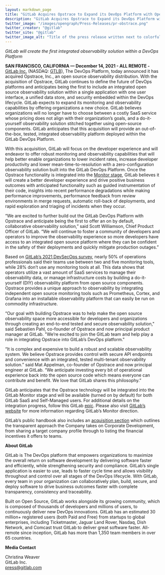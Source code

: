 ```yaml
---
layout: markdown_page
title: "GitLab Acquires Opstrace to Expand its DevOps Platform with Open Source Observability Solution"
description: "GitLab Acquires Opstrace to Expand its DevOps Platform with Open Source Observability Solution"
twitter_image: "/images/opengraph/Press-Releases/pr-obstrace.png"
twitter_creator: "@gitlab"
twitter_site: "@gitlab"
twitter_image_alt: "Title of the press release written next to colorful graphic of shapes"
---
```


_GitLab will create the first integrated observability solution within a DevOps Platform_

**SAN FRANCISCO, CALIFORNIA — December 14, 2021 - ALL REMOTE -**[GitLab Inc.](https://about.gitlab.com/) (NASDAQ: [GTLB](https://www.nasdaq.com/market-activity/stocks/gtlb)), The DevOps Platform, today announced it has acquired Opstrace, Inc., an open source observability distribution. With the acquisition of Opstrace, GitLab continues to define the future of DevOps platforms and anticipates being the first to include an integrated open source observability solution within a single application with one user interface, a unified data store, and security embedded within the DevOps lifecycle. GitLab expects to expand its monitoring and observability capabilities by offering organizations a new choice. GitLab believes organizations will no longer have to choose between a costly SaaS service whose pricing does not align with their organization’s goals, and a do-it-yourself observability solution stitched together using open-source components. GitLab anticipates that this acquisition will provide an out-of-the-box, tested, integrated observability platform deployed within the GitLab DevOps Platform. 

With this acquisition, GitLab will focus on the developer experience and will endeavor to offer robust monitoring and observability capabilities that will help better enable organizations to lower incident rates, increase developer productivity and lower mean-time-to-resolution with a zero-configuration observability solution built into the GitLab DevOps Platform. Once the Opstrace functionality is integrated into the [Monitor stage](https://about.gitlab.com/direction/ops/#monitor), GitLab believes it will create a better developer experience and drive positive business outcomes with anticipated functionality such as guided instrumentation of their code, insights into recent performance degradations while making performance improvements, performance feedback from review environments in merge requests, automatic roll-back of deployments, and rapid exploration and triaging of incidents when they occur.  

“We are excited to further build out the GitLab DevOps Platform with Opstrace and anticipate being the first to offer an on by default, collaborative observability solution,” said Scott Williamson, Chief Product Officer of GitLab. “We will continue to foster a community of developers and operators to improve the observability experience so more developers have access to an integrated open source platform where they can be confident in the safety of their deployments and quickly mitigate production outages.” 

Based on [GitLab’s 2021 DevSecOps survey,](https://about.gitlab.com/developer-survey/) nearly 50% of operations professionals said their teams use between two and five monitoring tools, while 28% don’t use any monitoring tools at all. This data shows that operators utilize a vast amount of SaaS services to manage their observability data, or manage infrastructure costs by building a do-it-yourself (DIY) observability platform from open source components. Opstrace provides a unique approach to observability by integrating independent open source monitoring tools such as Prometheus, Cortex, and Grafana into an installable observability platform that can easily be run on commodity infrastructure. 

“Our goal with building Opstrace was to help make the open source observability space more accessible for developers and organizations through creating an end-to-end tested and secure observability solution," said Sebastien Pahl, co-founder of Opstrace and now principal product manager at GitLab. "We’re excited to join the GitLab team and help play a role in integrating Opstrace into GitLab’s DevOps platform."

“It is complex and expensive to build a robust and scalable observability system. We believe Opstrace provides control with secure API endpoints and convenience with an integrated, tested multi-tenant observability solution.” said Mat Appelman, co-founder of Opstrace and now principal engineer at GitLab. “We anticipate investing every bit of operational experience back into the open source code which means everyone can contribute and benefit. We love that GitLab shares this philosophy.” 

GitLab anticipates that the Opstrace technology will be integrated into the GitLab Monitor stage and will be available (turned on by default) for both GitLab SaaS and Self-Managed users. For additional details on the integration progress, follow this GitLab [epic](https://gitlab.com/groups/gitlab-org/-/epics/6976). Please also visit [GitLab’s website](https://about.gitlab.com/direction/monitor/) for more information regarding GitLab’s Monitor direction.

GitLab’s public handbook also includes an [acquisition section](https://about.gitlab.com/handbook/acquisitions/) which outlines the transparent approach the Company takes on Corporate Development, from sharing a target company profile through to listing the financial incentives it offers to teams.

**About GitLab**

GitLab is The DevOps platform that empowers organizations to maximize the overall return on software development by delivering software faster and efficiently, while strengthening security and compliance. GitLab’s single application is easier to use, leads to faster cycle time and allows visibility throughout and control over all stages of the DevOps lifecycle. With GitLab, every team in your organization can collaboratively plan, build, secure, and deploy software to drive business outcomes faster with complete transparency, consistency and traceability.

Built on Open Source, GitLab works alongside its growing community, which is composed of thousands of developers and millions of users, to continuously deliver new DevOps innovations. GitLab has an estimated 30 million+ registered users (both Paid and Free) from startups to global enterprises, including Ticketmaster, Jaguar Land Rover, Nasdaq, Dish Network, and Comcast trust GitLab to deliver great software faster. All-remote since inception, GitLab has more than 1,350 team members in over 65 countries.

**Media Contact**

Christina Weaver
<br>
GitLab Inc.
<br>
[press@gitlab.com](mailto:press@gitlab.com)

